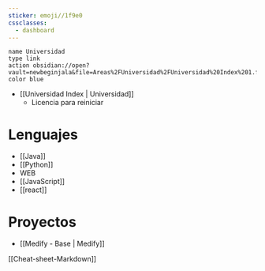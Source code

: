 ```yaml
---
sticker: emoji//1f9e0
cssclasses:
  - dashboard
---
```

```button
name Universidad
type link
action obsidian://open?vault=newbeginjala&file=Areas%2FUniversidad%2FUniversidad%20Index%201.file%2FUniversidad%20Index
color blue
```

- [[Universidad Index |  Universidad]]
	- Licencia para reiniciar

# Lenguajes
- [[Java]]
- [[Python]]
- WEB
- [[JavaScript]]
- [[react]]

# Proyectos
- [[Medify - Base | Medify]]

[[Cheat-sheet-Markdown]]
